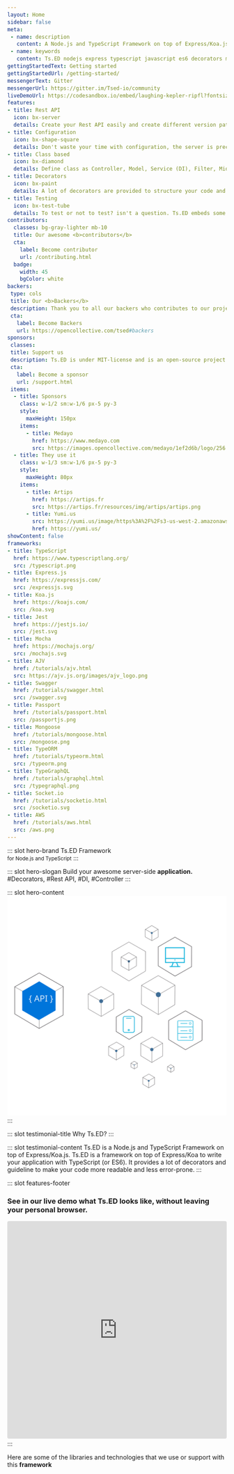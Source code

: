 ```yaml
---
layout: Home
sidebar: false
meta:
 - name: description
   content: A Node.js and TypeScript Framework on top of Express/Koa.js. Ts.ED is a framework on top of Express/Koa to write your application with TypeScript (or ES6). It provides a lot of decorators and guideline to make your code more readable and less error-prone.
 - name: keywords
   content: Ts.ED nodejs express typescript javascript es6 decorators mvc model ioc service model middleware socket.io swagger typeorm mongoose ajv
gettingStartedText: Getting started
gettingStartedUrl: /getting-started/
messengerText: Gitter
messengerUrl: https://gitter.im/Tsed-io/community
liveDemoUrl: https://codesandbox.io/embed/laughing-kepler-ripfl?fontsize=14&hidenavigation=1&theme=dark
features:
- title: Rest API
  icon: bx-server
  details: Create your Rest API easily and create different version paths of your API.
- title: Configuration
  icon: bx-shape-square
  details: Don't waste your time with configuration, the server is preconfigured to start quickly!
- title: Class based
  icon: bx-diamond
  details: Define class as Controller, Model, Service (DI), Filter, Middleware, Converter etc...
- title: Decorators
  icon: bx-paint
  details: A lot of decorators are provided to structure your code and define route and method.
- title: Testing
  icon: bx-test-tube
  details: To test or not to test? isn't a question. Ts.ED embeds some features to test your code! <a class="underline hover:text-blue-active transition-all" href="/docs/testing.html">See more</a>.
contributors:
  classes: bg-gray-lighter mb-10
  title: Our awesome <b>contributors</b>
  cta:
    label: Become contributor
    url: /contributing.html
  badge:
    width: 45
    bgColor: white
backers:
 type: cols
 title: Our <b>Backers</b>
 description: Thank you to all our backers who contributes to our project! 🙏
 cta:
   label: Become Backers
   url: https://opencollective.com/tsed#backers
sponsors:
 classes:
 title: Support us
 description: Ts.ED is under MIT-license and is an open-source project. Many thanks to our backers/sponsors/partners who contribute to promote and support our project!
 cta:
   label: Become a sponsor
   url: /support.html 
 items:
  - title: Sponsors
    class: w-1/2 sm:w-1/6 px-5 py-3
    style:
      maxHeight: 150px
    items:
      - title: Medayo
        href: https://www.medayo.com
        src: https://images.opencollective.com/medayo/1ef2d6b/logo/256.png
  - title: They use it
    class: w-1/3 sm:w-1/6 px-5 py-3
    style:
      maxHeight: 80px
    items:
      - title: Artips
        href: https://artips.fr
        src: https://artips.fr/resources/img/artips/artips.png
      - title: Yumi.us
        src: https://yumi.us/image/https%3A%2F%2Fs3-us-west-2.amazonaws.com%2Fsecure.notion-static.com%2F6bc09fed-4612-4aa0-9192-225a0b3c7a30%2FYumi-logo-circle.png?table=block&id=1a875820-287a-4a97-aa40-ba3c8f3de9ae&width=250&userId=&cache=v2
        href: https://yumi.us/
showContent: false
frameworks:
- title: TypeScript
  href: https://www.typescriptlang.org/
  src: /typescript.png 
- title: Express.js
  href: https://expressjs.com/
  src: /expressjs.svg
- title: Koa.js
  href: https://koajs.com/
  src: /koa.svg
- title: Jest
  href: https://jestjs.io/
  src: /jest.svg
- title: Mocha
  href: https://mochajs.org/
  src: /mochajs.svg
- title: AJV
  href: /tutorials/ajv.html
  src: https://ajv.js.org/images/ajv_logo.png
- title: Swagger
  href: /tutorials/swagger.html
  src: /swagger.svg 
- title: Passport
  href: /tutorials/passport.html 
  src: /passportjs.png
- title: Mongoose
  href: /tutorials/mongoose.html
  src: /mongoose.png   
- title: TypeORM
  href: /tutorials/typeorm.html
  src: /typeorm.png
- title: TypeGraphQL
  href: /tutorials/graphql.html
  src: /typegraphql.png
- title: Socket.io
  href: /tutorials/socketio.html
  src: /socketio.svg
- title: AWS
  href: /tutorials/aws.html
  src: /aws.png
---
```


::: slot hero-brand
<span class="block sm:inline mb-10 sm:mb-0 sm:text-bold text-7xl sm:text-5xl font-medium"><span class="text-blue">Ts</span>.ED</span> Framework<br/>
<small>for <a class="text-darker-gray">Node.js</a> and <a class="text-darker-gray">TypeScript</a></small>
:::        

::: slot hero-slogan
Build your awesome server-side **application.** <WordsSlider>#Decorators, #Rest API, #DI, #Controller</WordsSlider>
:::

::: slot hero-content
<img src="/hero-bg.svg" class="animate-hero" />
:::

::: slot testimonial-title
Why <span class="text-blue">Ts</span>.ED?
:::

::: slot testimonial-content
Ts.ED is a Node.js and TypeScript Framework on top of Express/Koa.js. Ts.ED is a framework on top of Express/Koa to write your application with TypeScript (or ES6). 
It provides a lot of decorators and guideline to make your code more readable and less error-prone.
:::

::: slot features-footer
<div class="hidden sm:block pt-10 pb-5 mt-10">
<h3 class="text-center font-normal text-xl m-auto max-w-lg pb-5">See in our live demo what <span class="text-blue">Ts</span>.ED looks like, without leaving your personal browser.</h3>

<div class="bg-code-active p-5 mt-5 rounded-small">
<iframe src="https://codesandbox.io/embed/tsed-mongoose-example-omkbm?fontsize=14&hidenavigation=1&theme=dark"
     style="width:100%; height:500px; border:0; border-radius: 4px; overflow:hidden;"
     title="tsed-mongoose-example"
     allow="accelerometer; ambient-light-sensor; camera; encrypted-media; geolocation; gyroscope; hid; microphone; midi; payment; usb; vr; xr-spatial-tracking"
     sandbox="allow-forms allow-modals allow-popups allow-presentation allow-same-origin allow-scripts"></iframe>
</div>
</div>
:::

<div class="w-full max-w-site mx-auto px-5 py-5 md:py-10">

<p class="text-center font-normal text-xl m-auto max-w-lg">Here are some of the libraries and technologies that we use or support with this <strong>framework</strong></p>

<div class="mt-5 pt-5">
<Frameworks />
</div>
</div>
